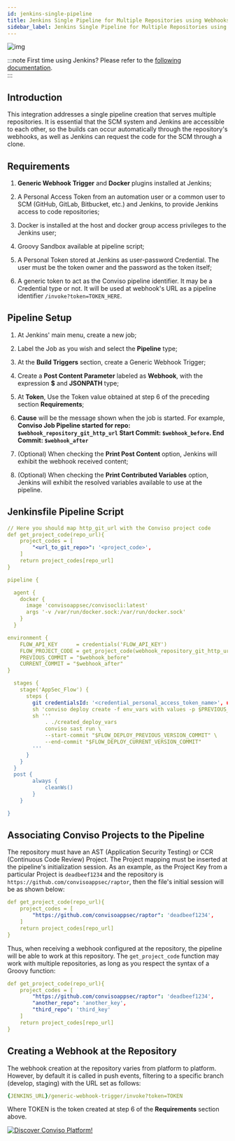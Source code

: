 ```yaml
---
id: jenkins-single-pipeline
title: Jenkins Single Pipeline for Multiple Repositories using Webhooks
sidebar_label: Jenkins Single Pipeline for Multiple Repositories using Webhooks
---
```


<div style={{textAlign: 'center'}}>

![img](../../static/img/jenkins.png)

</div>

:::note
First time using Jenkins? Please refer to the [following documentation](https://www.jenkins.io/doc/book/).  
:::

## Introduction

This integration addresses a single pipeline creation that serves multiple repositories. It is essential that the SCM system and Jenkins are accessible to each other, so the builds can occur automatically through the repository's webhooks, as well as Jenkins can request the code for the SCM through a clone.

## Requirements

1. **Generic Webhook Trigger** and **Docker** plugins installed at Jenkins;

2. A Personal Access Token from an automation user or a common user to SCM (GitHub, GitLab, Bitbucket, etc.) and Jenkins, to provide Jenkins access to code repositories;

3. Docker is installed at the host and docker group access privileges to the Jenkins user;

4. Groovy Sandbox available at pipeline script;

5. A Personal Token stored at Jenkins as user-password Credential. The user must be the token owner and the password as the token itself;

6. A generic token to act as the Conviso pipeline identifier. It may be a Credential type or not. It will be used at webhook's URL as a pipeline identifier ```/invoke?token=TOKEN_HERE```.

## Pipeline Setup

1. At Jenkins' main menu, create a new job;

2. Label the Job as you wish and select the **Pipeline** type;

3. At the **Build Triggers** section, create a Generic Webhook Trigger;

4. Create a **Post Content Parameter** labeled as **Webhook**, with the expression **$** and **JSONPATH** type;

5. At **Token**, Use the Token value obtained at step 6 of the preceding section **Requirements**;

6. **Cause** will be the message shown when the job is started. For example, **Conviso Job Pipeline started for repo: ```$webhook_repository_git_http_url``` Start Commit: ```$webhook_before```. End Commit: ```$webhook_after```**

7. (Optional) When checking the **Print Post Content** option, Jenkins will exhibit the webhook received content;

8. (Optional) When checking the **Print Contributed Variables** option, Jenkins will exhibit the resolved variables available to use at the pipeline.

## Jenkinsfile Pipeline Script

```yml
// Here you should map http_git_url with the Conviso project code
def get_project_code(repo_url){
    project_codes = [
        "<url_to_git_repo>": '<project_code>',
    ]
    return project_codes[repo_url]
}

pipeline {

  agent {
    docker {
      image 'convisoappsec/convisocli:latest'
      args '-v /var/run/docker.sock:/var/run/docker.sock'
    }
  }

environment {
    FLOW_API_KEY      = credentials('FLOW_API_KEY')
    FLOW_PROJECT_CODE = get_project_code(webhook_repository_git_http_url)
    PREVIOUS_COMMIT = "$webhook_before"
    CURRENT_COMMIT = "$webhook_after"
}

  stages {
    stage('AppSec_Flow') {
      steps {
        git credentialsId: '<credential_personal_access_token_name>', url: "$webhook_repository_git_http_url"
        sh 'conviso deploy create -f env_vars with values -p $PREVIOUS_COMMIT -c $CURRENT_COMMIT > created_deploy_vars'
        sh '''
            . ./created_deploy_vars
            conviso sast run \
            --start-commit "$FLOW_DEPLOY_PREVIOUS_VERSION_COMMIT" \
            --end-commit "$FLOW_DEPLOY_CURRENT_VERSION_COMMIT"
        '''
      }
    }
  }
  post { 
        always {
            cleanWs()
        }
    }

}
```

## Associating Conviso Projects to the Pipeline

The repository must have an AST (Application Security Testing) or CCR (Continuous Code Review) Project. The Project mapping must be inserted at the pipeline's initialization session. As an example, as the Project Key from a particular Project is ```deadbeef1234``` and the repository is ```https://github.com/convisoappsec/raptor```, then the file's initial session will be as shown below:

```yml
def get_project_code(repo_url){
    project_codes = [
        "https://github.com/convisoappsec/raptor": 'deadbeef1234',
    ]
    return project_codes[repo_url]
}
```

Thus, when receiving a webhook configured at the repository, the pipeline will be able to work at this repository. The ```get_project_code``` function may work with multiple repositories, as long as you respect the syntax of a Groovy function:

```yml
def get_project_code(repo_url){
    project_codes = [
        "https://github.com/convisoappsec/raptor": 'deadbeef1234',
        "another_repo": 'another_key',
        "third_repo": 'third_key'
    ]
    return project_codes[repo_url]
}
```

## Creating a Webhook at the Repository

The webhook creation at the repository varies from platform to platform. However, by default it is called in push events, filtering to a specific branch (develop, staging) with the URL set as follows:

```yml
{JENKINS_URL}/generic-webhook-trigger/invoke?token=TOKEN
```

Where TOKEN is the token created at step 6 of the **Requirements** section above.

[![Discover Conviso Platform!](https://no-cache.hubspot.com/cta/default/5613826/interactive-125788977029.png)](https://cta-service-cms2.hubspot.com/web-interactives/public/v1/track/redirect?encryptedPayload=AVxigLKtcWzoFbzpyImNNQsXC9S54LjJuklwM39zNd7hvSoR%2FVTX%2FXjNdqdcIIDaZwGiNwYii5hXwRR06puch8xINMyL3EXxTMuSG8Le9if9juV3u%2F%2BX%2FCKsCZN1tLpW39gGnNpiLedq%2BrrfmYxgh8G%2BTcRBEWaKasQ%3D&webInteractiveContentId=125788977029&portalId=5613826)